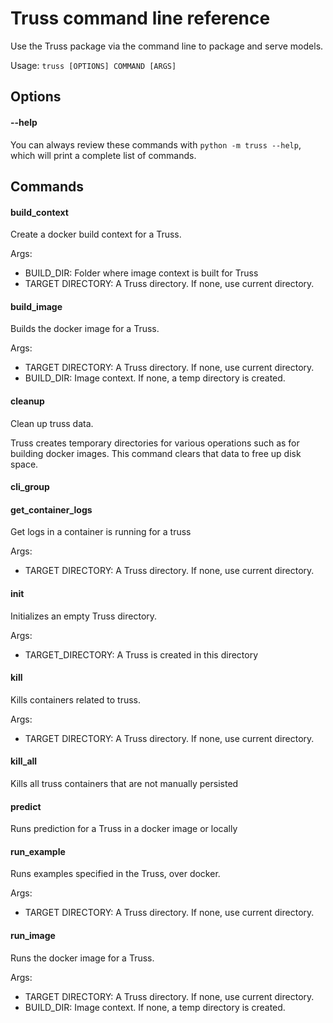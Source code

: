 # Truss command line reference

Use the Truss package via the command line to package and serve models.

Usage: `truss [OPTIONS] COMMAND [ARGS]`

## Options

#### --help

You can always review these commands with `python -m truss --help`, which will print a complete list of commands.

## Commands

#### build_context

Create a docker build context for a Truss.

Args:
* BUILD_DIR: Folder where image context is built for Truss
* TARGET DIRECTORY: A Truss directory. If none, use current directory.

#### build_image

Builds the docker image for a Truss.

Args: 
* TARGET DIRECTORY: A Truss directory. If none, use current directory.
* BUILD_DIR: Image context. If none, a temp directory is created.

#### cleanup

Clean up truss data.
    
Truss creates temporary directories for various operations
such as for building docker images. This command clears
that data to free up disk space.

#### cli_group

#### get_container_logs

Get logs in a container is running for a truss

Args:
* TARGET DIRECTORY: A Truss directory. If none, use current directory.

#### init

Initializes an empty Truss directory.

Args:
* TARGET_DIRECTORY: A Truss is created in this directory

#### kill

Kills containers related to truss.

Args:
* TARGET DIRECTORY: A Truss directory. If none, use current directory.

#### kill_all

Kills all truss containers that are not manually persisted

#### predict

Runs prediction for a Truss in a docker image or locally

#### run_example

Runs examples specified in the Truss, over docker.

Args:
* TARGET DIRECTORY: A Truss directory. If none, use current directory.

#### run_image

Runs the docker image for a Truss.

Args:
* TARGET DIRECTORY: A Truss directory. If none, use current directory.
* BUILD_DIR: Image context. If none, a temp directory is created.